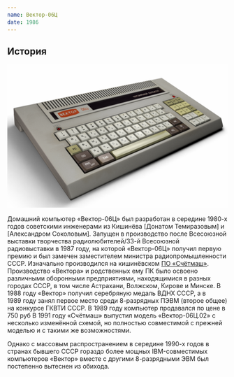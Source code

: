 ```yaml
---
name: Вектор-06Ц
date: 1986
---
```


## История

![Screenshot 1](reconstruction.png)

Домашний компьютер «Вектор-06Ц» был разработан в середине 1980-х годов советскими инженерами из Кишинёва
[Донатом Темиразовым] и [Александром Соколовым]. Запущен в производство после Всесоюзной выставки творчества
радиолюбителей/33-й Всесоюзной радиовыставки в 1987 году, на которой «Вектор-06Ц» получил первую премию и был
замечен заместителем министра радиопромышленности СССР. Изначально производился на кишинёвском [ПО «Счётмаш»](/authors/schetmash). Производство «Вектора» и родственных ему ПК было освоено различными оборонными предприятиями, находящимися
в разных городах СССР, в том числе Астрахани, Волжском, Кирове и Минске.
В 1988 году «Вектор» получил серебряную медаль ВДНХ СССР, а в 1989 году занял первое место среди 8-разрядных ПЭВМ
(второе общее) на конкурсе ГКВТИ СССР.
В 1989 году компьютер продавался по цене в 750 руб
В 1991 году «Счётмаш» выпустил модель «Вектор-06Ц.02» с несколько изменённой схемой, но полностью совместимой с
прежней моделью и с такими же возможностями.

Однако с массовым распространением в середине 1990-х годов в странах бывшего СССР гораздо более мощных IBM-совместимых компьютеров «Вектор» вместе с другими 8-разрядными ЭВМ был постепенно вытеснен из обихода.
